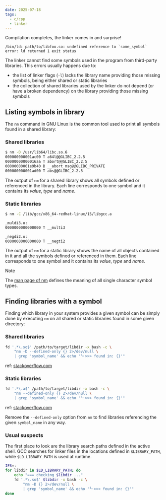 ```yaml
---
date: 2025-07-18
tags:
  - c/cpp
  - linker
---
```

Compilation completes, the linker comes in and surprise!

```
/bin/ld: path/to/libfoo.so: undefined reference to `some_symbol`
error: ld returned 1 exit status
```

The linker cannot find some symbols used in the program from third-party libraries. This errors usually happens due to:
* the list of linker flags (`-l`) lacks the library name providing those missing symbols, being either shared or static libraries
* the collection of shared libraries used by the linker do not depend (or have a broken dependency) on the library providing those missing symbols
## Listing symbols in library

The `nm` command in GNU Linux is the common tool used to print all symbols found in a shared library:

### Shared libraries

```bash
$ nm -D /usr/lib64/libc.so.6
000000000001ac00 T a64l@@GLIBC_2.2.5
00000000000016aa T abort@@GLIBC_2.2.5
00000000001e9b40 B __abort_msg@@GLIBC_PRIVATE
000000000001ad00 T abs@@GLIBC_2.2.5
```

The output of `nm` for a shared library shows all symbols defined or referenced in the library. Each line corresponds to one symbol and it contains its _value_, _type_ and _name_.

### Static libraries

```bash
$ nm -C /lib/gcc/x86_64-redhat-linux/15/libgcc.a

_muldi3.o:
0000000000000000 T __multi3

_negdi2.o:
0000000000000000 T __negti2
```

The output of `nm` for a static library shows the name of all objects contained in it and all the symbols defined or referenced in them. Each line corresponds to one symbol and it contains its _value_, _type_ and _name_.

> [!note]
> The [man page of nm](https://linux.die.net/man/1/nm) defines the meaning of all single character symbol types.

## Finding libraries with a symbol

Finding which library in your system provides a given symbol can be simply done by executing `nm` on all shared or static libraries found in some given directory:

### Shared libraries

```bash
fd '.*\.so$' /path/to/target/libdir -x bash -c \
    "nm -D --defined-only {} 2>/dev/null \
    | grep 'symbol_name' && echo '╰╴>>> found in: {}'"
```
ref: [stackoverflow.com](https://stackoverflow.com//questions/19916119/how-do-i-find-where-a-symbol-is-defined-among-static-libraries#answer-56305840)

### Static libraries

```bash
fd '.*\.a$' /path/to/target/libdir -x bash -c \
    "nm --defined-only {} 2>/dev/null \
    | grep 'symbol_name' && echo '╰╴>>> found in: {}'"
```
ref: [stackoverflow.com](https://stackoverflow.com//questions/19916119/how-do-i-find-where-a-symbol-is-defined-among-static-libraries#answer-56305840)

Remove the `--defined-only` option from `nm` to find libraries referencing the given `symbol_name` in any way.

### Usual suspects

The first place to look are the library search paths defined in the active shell. GCC searches for linker files in the locations defined in `$LIBRARY_PATH`, while `$LD_LIBRARY_PATH` is used at runtime.

```bash
IFS=:
for libdir in $LD_LIBRARY_PATH; do
    echo "=== checking $libdir ..."
    fd '.*\.so$' $libdir -x bash -c \
        "nm -D {} 2>/dev/null \
        | grep 'symbol_name' && echo '╰╴>>> found in: {}'"
done
```